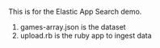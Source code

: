 This is for the Elastic App Search demo.

1) games-array.json is the dataset
2) upload.rb is the ruby app to ingest data
